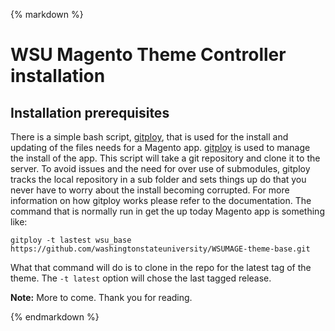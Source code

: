 {% markdown %}
# WSU Magento Theme Controller installation

## Installation prerequisites
There is a simple bash script, [gitploy](https://github.com/jeremyBass/gitploy), that is used for the install and updating of the files needs for a Magento app.  [gitploy](https://github.com/jeremyBass/gitploy) is used to manage the install of the app.  This script will take a git repository and clone it to the server.  To avoid issues and the need for over use of submodules, gitploy tracks the local repository in a sub folder and sets things up do that you never have to worry about the install becoming corrupted.  For more information on how gitploy works please refer to the documentation.  The command that is normally run in get the up today Magento app is something like:

`gitploy -t lastest wsu_base https://github.com/washingtonstateuniversity/WSUMAGE-theme-base.git`

What that command will do is to clone in the repo for the latest tag of the theme.  The `-t latest` option will chose the last tagged release. 

**Note:** More to come. Thank you for reading.
	
{% endmarkdown %}
